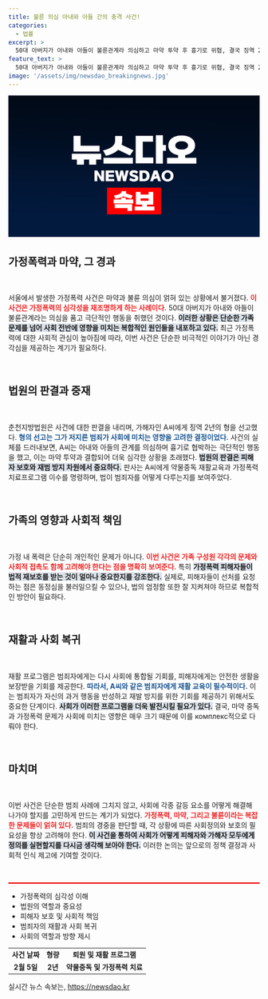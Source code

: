 ```yaml
---
title: 불륜 의심 아내와 아들 간의 충격 사건!
categories:
  - 법률
excerpt: >
  50대 아버지가 아내와 아들이 불륜관계라 의심하고 마약 투약 후 흉기로 위협, 결국 징역 2년형을 선고받았다. 재활 프로그램 이수 명령도 포함된 충격적인 사건의 전말은? 클릭해 자세히 알아보세요!
feature_text: >
  50대 아버지가 아내와 아들이 불륜관계라 의심하고 마약 투약 후 흉기로 위협, 결국 징역 2년형을 선고받았다. 재활 프로그램 이수 명령도 포함된 충격적인 사건의 전말은? 클릭해 자세히 알아보세요!
image: '/assets/img/newsdao_breakingnews.jpg'
---
```


<p><img src="/assets/img/newsdao_breakingnews.jpg" alt="koreaapp 속보" /></p>

<h2 data-ke-size="size26">가정폭력과 마약, 그 경과</h2>

<p data-ke-size="size16">&nbsp;</p>

<p>서울에서 발생한 가정폭력 사건은 마약과 불륜 의심이 얽혀 있는 상황에서 불거졌다. <b><span style="color: #ee2323;">이 사건은 가정폭력의 심각성을 재조명하게 하는 사례이다.</span></b> 50대 아버지가 아내와 아들이 불륜관계라는 의심을 품고 극단적인 행동을 취했던 것이다. <b><span style="background-color: #21538527;">이러한 상황은 단순한 가족 문제를 넘어 사회 전반에 영향을 미치는 복합적인 원인들을 내포하고 있다.</span></b> 최근 가정폭력에 대한 사회적 관심이 높아짐에 따라, 이번 사건은 단순한 비극적인 이야기가 아닌 경각심을 제공하는 계기가 필요하다.</p>

<p data-ke-size="size16">&nbsp;</p>

<h2 data-ke-size="size26">법원의 판결과 중재</h2>

<p data-ke-size="size16">&nbsp;</p>

<p>춘천지방법원은 사건에 대한 판결을 내리며, 가해자인 A씨에게 징역 2년의 형을 선고했다. <b><span style="color: #1a5490;">형의 선고는 그가 저지른 범죄가 사회에 미치는 영향을 고려한 결정이었다.</span></b> 사건의 실체를 드러내보면, A씨는 아내와 아들의 관계를 의심하며 흉기로 협박하는 극단적인 행동을 했고, 이는 마약 투약과 결합되어 더욱 심각한 상황을 초래했다. <b><span style="background-color: #21538527;">법원의 판결은 피해자 보호와 재범 방지 차원에서 중요하다.</span></b> 판사는 A씨에게 약물중독 재활교육과 가정폭력 치료프로그램 이수를 명령하며, 법이 범죄자를 어떻게 다루는지를 보여주었다.</p>

<p data-ke-size="size16">&nbsp;</p>

<h2 data-ke-size="size26">가족의 영향과 사회적 책임</h2>

<p data-ke-size="size16">&nbsp;</p>

<p>가정 내 폭력은 단순히 개인적인 문제가 아니다. <b><span style="color: #ee2323;">이번 사건은 가족 구성원 각각의 문제와 사회적 접촉도 함께 고려해야 한다는 점을 명확히 보여준다.</span></b> 특히 <b><span style="background-color: #21538527;">가정폭력 피해자들이 법적 재보호를 받는 것이 얼마나 중요한지를 강조한다.</span></b> 실제로, 피해자들이 선처를 요청하는 점은 동정심을 불러일으킬 수 있으나, 법의 엄정함 또한 잘 지켜져야 하므로 복합적인 방안이 필요하다.</p>

<p data-ke-size="size16">&nbsp;</p>

<h2 data-ke-size="size26">재활과 사회 복귀</h2>

<p data-ke-size="size16">&nbsp;</p>

<p>재활 프로그램은 범죄자에게는 다시 사회에 통합될 기회를, 피해자에게는 안전한 생활을 보장받을 기회를 제공한다. <b><span style="color: #1a5490;">따라서, A씨와 같은 범죄자에게 재활 교육이 필수적이다.</span></b> 이는 범죄자가 자신의 과거 행동을 반성하고 재발 방지를 위한 기회를 제공하기 위해서도 중요한 단계이다. <b><span style="background-color: #21538527;">사회가 이러한 프로그램을 더욱 발전시킬 필요가 있다.</span></b> 결국, 마약 중독과 가정폭력 문제가 사회에 미치는 영향은 매우 크기 때문에 이를 комплекс적으로 다뤄야 한다.</p>

<p data-ke-size="size16">&nbsp;</p>

<h2 data-ke-size="size26">마치며</h2>

<p data-ke-size="size16">&nbsp;</p>

<p>이번 사건은 단순한 범죄 사례에 그치지 않고, 사회에 각종 갈등 요소를 어떻게 해결해 나가야 할지를 고민하게 만드는 계기가 되었다. <b><span style="color: #ee2323;">가정폭력, 마약, 그리고 불륜이라는 복잡한 문제들이 얽혀 있다.</span></b> 범죄의 경중을 판단할 때, 각 상황에 따른 사회정의와 보호의 필요성을 항상 고려해야 한다. <b><span style="background-color: #21538527;">이 사건을 통하여 사회가 어떻게 피해자와 가해자 모두에게 정의를 실현할지를 다시금 생각해 보아야 한다.</span></b> 이러한 논의는 앞으로의 정책 결정과 사회적 인식 제고에 기여할 것이다.</p>

<p data-ke-size="size16">&nbsp;</p>

<hr style="height:3px; border:none; color:#f8f8f8; background-color:#ee2323;" />

<ul>
<li>가정폭력의 심각성 이해</li>
<li>법원의 역할과 중요성</li>
<li>피해자 보호 및 사회적 책임</li>
<li>범죄자의 재활과 사회 복귀</li>
<li>사회의 역할과 방향 제시</li>
</ul>

<table style="width: 100%; border-collapse: collapse;">
<tr>
<td style="text-align: center; height: 17px;"><b>사건 날짜</b></td>
<td style="text-align: center; height: 17px;"><b>형량</b></td>
<td style="text-align: center; height: 17px;"><b>퇴원 및 재활 프로그램</b></td>
</tr>
<tr>
<td style="text-align: center; height: 17px;"><b>2월 5일</b></td>
<td style="text-align: center; height: 17px;"><b>2년</b></td>
<td style="text-align: center; height: 17px;"><b>약물중독 및 가정폭력 치료</b></td>
</tr>
</table>
실시간 뉴스 속보는, <a href="https://newsdao.kr" rel="dofollow">https://newsdao.kr</a>


